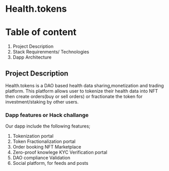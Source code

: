 # Health.tokens


# Table of content

1. Project Description
1. Stack Requirenments/ Technologies
1. Dapp Architecture


## Project Description

Health.tokens is a DAO based health data sharing,monetization and trading platform. This platform allows user to tokenize their health data into NFT then create orders(buy or sell orders) or fractionate the token for investment/staking by other users.

### Dapp features or Hack challange

 Our dapp include the following features;

1. Tokenization portal
2.  Token Fractionalization portal
3.  Order booking NFT Marketplace
4.  Zero-proof knowlege KYC Verification portal
5.  DAO compliance Validation
6.  Social platform, for feeds and posts

